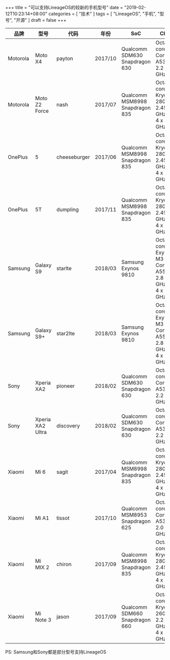 +++
title = "可以支持LineageOS的较新的手机型号"
date = "2019-02-12T10:23:14+08:00"
categories = [ "技术" ]
tags = [ "LineageOS", "手机", "型号", "开源" ]
draft = false
+++

| 品牌     | 型号             | 代码         | 年份    | SoC                             | CPU                                                        | GPU               | 内存  | 存储       | 4G | 资料                                            |
|----------|------------------|--------------|---------|---------------------------------|------------------------------------------------------------|-------------------|-------|------------|----|-------------------------------------------------|
| Motorola | Moto X4          | payton       | 2017/10 | Qualcomm SDM630 Snapdragon 630  | Octa-core Cortex-A53 2.2 GHz                               | Adreno 508        | 3/4/6 | 32/64/128  |    | https://wiki.lineageos.org/devices/payton       |
| Motorola | Moto Z2 Force    | nash         | 2017/07 | Qualcomm MSM8998 Snapdragon 835 | Octa-core Kryo 280 4 x 2.45 GHz + 4 x 1.9 GHz              | Adreno 540        | 6/8   | 64/128     |    | https://wiki.lineageos.org/devices/nash         |
| OnePlus  | 5                | cheeseburger | 2017/06 | Qualcomm MSM8998 Snapdragon 835 | Octa-core Kryo 280 4 x 2.45 GHz + 4 x 1.9 GHz              | Adreno 540        | 6/8   | 64/128     |    | https://wiki.lineageos.org/devices/cheeseburger |
| OnePlus  | 5T               | dumpling     | 2017/11 | Qualcomm MSM8998 Snapdragon 835 | Octa-core Kryo 280 4 x 2.45 GHz + 4 x 1.9 GHz              | Adreno 540        | 6/8   | 64/128     |    | https://wiki.lineageos.org/devices/dumpling     |
| Samsung  | Galaxy S9        | starlte      | 2018/03 | Samsung Exynos 9810             | Octa-core Exynos M3 & Cortex-A55 4 x 2.8 GHz + 4 x 1.7 GHz | ARM Mali-G72 MP18 | 4     | 64         |    | https://wiki.lineageos.org/devices/starlte      |
| Samsung  | Galaxy S9+       | star2lte     | 2018/03 | Samsung Exynos 9810             | Octa-core Exynos M3 & Cortex-A55 4 x 2.8 GHz + 4 x 1.7 GHz | ARM Mali-G72 MP18 | 6     | 64/128/256 |    | https://wiki.lineageos.org/devices/star2lte     |
| Sony     | Xperia XA2       | pioneer      | 2018/02 | Qualcomm SDM630 Snapdragon 630  | Octa-core Cortex-A53 2.2 GHz                               | Adreno 508        | 3     | 32         |    | https://wiki.lineageos.org/devices/pioneer      |
| Sony     | Xperia XA2 Ultra | discovery    | 2018/02 | Qualcomm SDM630 Snapdragon 630  | Octa-core Cortex-A53 2.2 GHz                               | Adreno 508        | 4     | 32         |    | https://wiki.lineageos.org/devices/discovery    |
| Xiaomi   | Mi 6             | sagit        | 2017/04 | Qualcomm MSM8998 Snapdragon 835 | Octa-core Kryo 280 4 x 2.45 GHz + 4 x 1.9 GHz              | Adreno 540        | 4/6   | 64/128     |    | https://wiki.lineageos.org/devices/sagit        |
| Xiaomi   | Mi A1            | tissot       | 2017/10 | Qualcomm MSM8953 Snapdragon 625 | Octa-core Cortex-A53 2.0 GHz                               | Adreno 506        | 4     | 32/64      |    | https://wiki.lineageos.org/devices/tissot       |
| Xiaomi   | Mi MIX 2         | chiron       | 2017/09 | Qualcomm MSM8998 Snapdragon 835 | Octa-core Kryo 280 4 x 2.45 GHz + 4 x 1.9 GHz              | Adreno 540        | 6/8   | 64/128/256 |    | https://wiki.lineageos.org/devices/chiron       |
| Xiaomi   | Mi Note 3        | jason        | 2017/09 | Qualcomm SDM660 Snapdragon 660  | Octa-core Kryo 260 4 x 2.2 GHz + 4 x 1.8 GHz               | Adreno 512        | 4/6   | 64/128     |    | https://wiki.lineageos.org/devices/jason        |

PS: Samsung和Sony都是部分型号支持LineageOS
